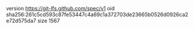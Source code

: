 version https://git-lfs.github.com/spec/v1
oid sha256:261c5cd593c87fe53447c4a69c1a372703de23665b0526d0926ca2e72d575da7
size 1567
